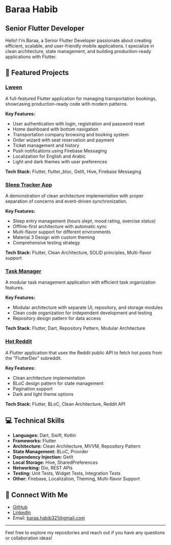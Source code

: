# Baraa Habib

## Senior Flutter Developer

Hello! I'm Baraa, a Senior Flutter Developer passionate about creating efficient, scalable, and user-friendly mobile applications. I specialize in clean architecture, state management, and building production-ready applications with Flutter.

## 📱 Featured Projects

### [Lween](https://github.com/BaraaHabib/lween)
A full-featured Flutter application for managing transportation bookings, showcasing production-ready code with modern patterns.

**Key Features:**
- User authentication with login, registration and password reset
- Home dashboard with bottom navigation
- Transportation company browsing and booking system
- Order wizard with seat reservation and payment
- Ticket management and history
- Push notifications using Firebase Messaging
- Localization for English and Arabic
- Light and dark themes with user preferences

**Tech Stack:** Flutter, flutter_bloc, GetIt, Hive, Firebase Messaging

### [Sleep Tracker App](https://github.com/BaraaHabib/sleep_tracker_app)
A demonstration of clean architecture implementation with proper separation of concerns and event-driven synchronization.

**Key Features:**
- Sleep entry management (hours slept, mood rating, exercise status)
- Offline-first architecture with automatic sync
- Multi-flavor support for different environments
- Material 3 Design with custom theming
- Comprehensive testing strategy

**Tech Stack:** Flutter, Clean Architecture, SOLID principles, Multi-flavor support

### [Task Manager](https://github.com/BaraaHabib/task-manager)
A modular task management application with efficient task organization features.

**Key Features:**
- Modular architecture with separate UI, repository, and storage modules
- Clean code organization for independent development and testing
- Repository design pattern for data access

**Tech Stack:** Flutter, Dart, Repository Pattern, Modular Architecture

### [Hot Reddit](https://github.com/BaraaHabib/hot_reddit)
A Flutter application that uses the Reddit public API to fetch hot posts from the "FlutterDev" subreddit.

**Key Features:**
- Clean architecture implementation
- BLoC design pattern for state management
- Pagination support
- Dark and light theme options

**Tech Stack:** Flutter, BLoC, Clean Architecture, Reddit API

## 💻 Technical Skills

- **Languages:** Dart, Swift, Kotlin
- **Frameworks:** Flutter
- **Architecture:** Clean Architecture, MVVM, Repository Pattern
- **State Management:** BLoC, Provider
- **Dependency Injection:** GetIt
- **Local Storage:** Hive, SharedPreferences
- **Networking:** Dio, REST APIs
- **Testing:** Unit Tests, Widget Tests, Integration Tests
- **Other:** Firebase, Localization, Theming, Multi-flavor Support

## 🔗 Connect With Me

- [GitHub](https://github.com/BaraaHabib)
- [LinkedIn](https://www.linkedin.com/in/baraa-habib/)
- Email: baraa.habib321@gmail.com

---

Feel free to explore my repositories and reach out if you have any questions or collaboration ideas!
